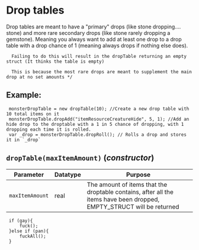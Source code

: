 # Drop tables
Drop tables are meant to have a "primary" drops (like stone dropping.... stone) and more rare secondary drops (like stone rarely dropping a gemstone).
      Meaning you always want to add at least one drop to a drop table with a drop chance of 1 (meaning always drops if nothing else does).

      Failing to do this will result in the dropTable returning an empty struct (It thinks the table is empty)

      This is because the most rare drops are meant to supplement the main drop at no set amounts */

 ## Example:

```gml
 monsterDropTable = new dropTable(10); //Create a new drop table with 10 total items on it
 monsterDropTable.dropAdd("itemResourceCreatureHide", 5, 1); //Add an hide drop to the droptable with a 1 in 5 chance of dropping, with 1 dropping each time it is rolled.
 var _drop = monsterDropTable.dropRoll(); // Rolls a drop and stores it in `_drop` 
```

## `dropTable(maxItemAmount)` (*constructor*)

| Parameter | Datatype  | Purpose |
|-----------|-----------|---------|
|`maxItemAmount` |real |The amount of items that the droptable contains, after all the items have been dropped, EMPTY_STRUCT will be returned |
```gml
 if (gay){
     fuck();
 }else if (pan){
     fuckAll();
 }
